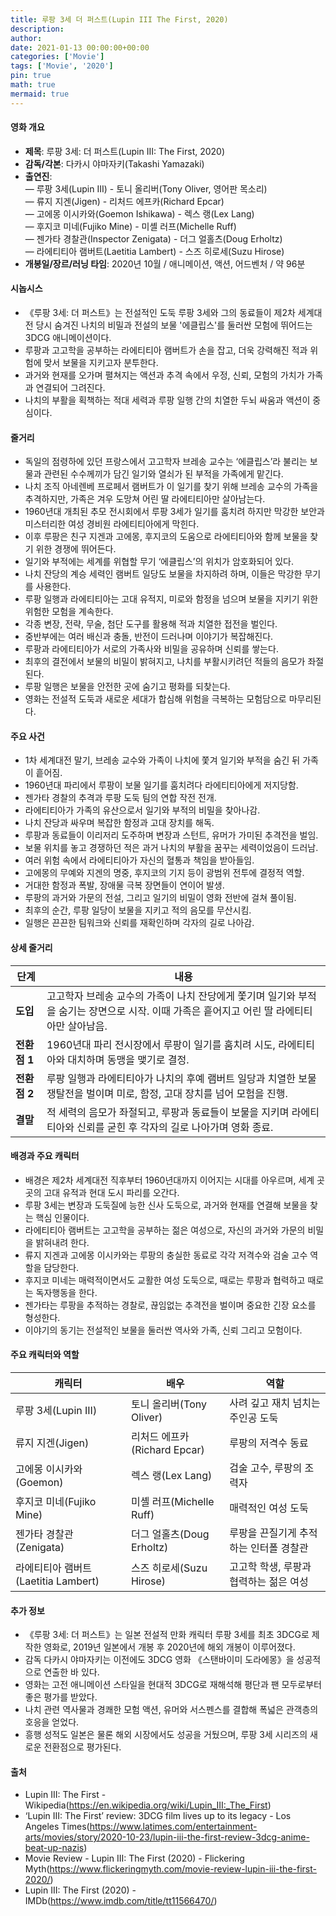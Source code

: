 ```yaml
---
title: 루팡 3세 더 퍼스트(Lupin III The First, 2020)
description: 
author: 
date: 2021-01-13 00:00:00+00:00
categories: ['Movie']
tags: ['Movie', '2020']
pin: true
math: true
mermaid: true
---
```

#### 영화 개요

- **제목**: 루팡 3세: 더 퍼스트(Lupin III: The First, 2020)  
- **감독/각본**: 다카시 야마자키(Takashi Yamazaki)  
- **출연진**:  
  — 루팡 3세(Lupin III) - 토니 올리버(Tony Oliver, 영어판 목소리)  
  — 류지 지겐(Jigen) - 리처드 에프카(Richard Epcar)  
  — 고에몽 이시카와(Goemon Ishikawa) - 렉스 랭(Lex Lang)  
  — 후지코 미네(Fujiko Mine) - 미셸 러프(Michelle Ruff)  
  — 젠가타 경찰관(Inspector Zenigata) - 더그 얼홀츠(Doug Erholtz)  
  — 라에티티아 램버트(Laetitia Lambert) - 스즈 히로세(Suzu Hirose)  
- **개봉일/장르/러닝 타임**: 2020년 10월 / 애니메이션, 액션, 어드벤처 / 약 96분  

#### 시놉시스

- 《루팡 3세: 더 퍼스트》는 전설적인 도둑 루팡 3세와 그의 동료들이 제2차 세계대전 당시 숨겨진 나치의 비밀과 전설의 보물 '에클립스'를 둘러싼 모험에 뛰어드는 3DCG 애니메이션이다.  
- 루팡과 고고학을 공부하는 라에티티아 램버트가 손을 잡고, 더욱 강력해진 적과 위험에 맞서 보물을 지키고자 분투한다.  
- 과거와 현재를 오가며 펼쳐지는 액션과 추격 속에서 우정, 신뢰, 모험의 가치가 가족과 연결되어 그려진다.  
- 나치의 부활을 획책하는 적대 세력과 루팡 일행 간의 치열한 두뇌 싸움과 액션이 중심이다.  

#### 줄거리

- 독일의 점령하에 있던 프랑스에서 고고학자 브레송 교수는 ‘에클립스’라 불리는 보물과 관련된 수수께끼가 담긴 일기와 열쇠가 된 부적을 가족에게 맡긴다.  
- 나치 조직 아네렌베 프로페서 램버트가 이 일기를 찾기 위해 브레송 교수의 가족을 추격하지만, 가족은 겨우 도망쳐 어린 딸 라에티티아만 살아남는다.  
- 1960년대 개최된 추모 전시회에서 루팡 3세가 일기를 훔치려 하지만 막강한 보안과 미스터리한 여성 경비원 라에티티아에게 막힌다.  
- 이후 루팡은 친구 지겐과 고에몽, 후지코의 도움으로 라에티티아와 함께 보물을 찾기 위한 경쟁에 뛰어든다.  
- 일기와 부적에는 세계를 위협할 무기 ‘에클립스’의 위치가 암호화되어 있다.  
- 나치 잔당의 계승 세력인 램버트 일당도 보물을 차지하려 하며, 이들은 막강한 무기를 사용한다.  
- 루팡 일행과 라에티티아는 고대 유적지, 미로와 함정을 넘으며 보물을 지키기 위한 위험한 모험을 계속한다.  
- 각종 변장, 전략, 무술, 첨단 도구를 활용해 적과 치열한 접전을 벌인다.  
- 중반부에는 여러 배신과 충돌, 반전이 드러나며 이야기가 복잡해진다.  
- 루팡과 라에티티아가 서로의 가족사와 비밀을 공유하며 신뢰를 쌓는다.  
- 최후의 결전에서 보물의 비밀이 밝혀지고, 나치를 부활시키려던 적들의 음모가 좌절된다.  
- 루팡 일행은 보물을 안전한 곳에 숨기고 평화를 되찾는다.  
- 영화는 전설적 도둑과 새로운 세대가 합심해 위험을 극복하는 모험담으로 마무리된다.  

#### 주요 사건

- 1차 세계대전 말기, 브레송 교수와 가족이 나치에 쫓겨 일기와 부적을 숨긴 뒤 가족이 흩어짐.  
- 1960년대 파리에서 루팡이 보물 일기를 훔치려다 라에티티아에게 저지당함.  
- 젠가타 경찰의 추격과 루팡 도둑 팀의 연합 작전 전개.  
- 라에티티아가 가족의 유산으로서 일기와 부적의 비밀을 찾아나감.  
- 나치 잔당과 싸우며 복잡한 함정과 고대 장치를 해독.  
- 루팡과 동료들이 이리저리 도주하며 변장과 스턴트, 유머가 가미된 추격전을 벌임.  
- 보물 위치를 놓고 경쟁하던 적은 과거 나치의 부활을 꿈꾸는 세력이었음이 드러남.  
- 여러 위험 속에서 라에티티아가 자신의 혈통과 책임을 받아들임.  
- 고에몽의 무예와 지겐의 명중, 후지코의 기지 등이 광범위 전투에 결정적 역할.  
- 거대한 함정과 폭발, 장애물 극복 장면들이 연이어 발생.  
- 루팡의 과거와 가문의 전설, 그리고 일기의 비밀이 영화 전반에 걸쳐 풀이됨.  
- 최후의 순간, 루팡 일당이 보물을 지키고 적의 음모를 무산시킴.  
- 일행은 끈끈한 팀워크와 신뢰를 재확인하며 각자의 길로 나아감.  

#### 상세 줄거리

| **단계**   | **내용**                                                                                                              |
|------------|-----------------------------------------------------------------------------------------------------------------------|
| **도입**   | 고고학자 브레송 교수의 가족이 나치 잔당에게 쫓기며 일기와 부적을 숨기는 장면으로 시작. 이때 가족은 흩어지고 어린 딸 라에티티아만 살아남음.       |
| **전환점 1** | 1960년대 파리 전시장에서 루팡이 일기를 훔치려 시도, 라에티티아와 대치하며 동맹을 맺기로 결정.                                         |
| **전환점 2** | 루팡 일행과 라에티티아가 나치의 후예 램버트 일당과 치열한 보물 쟁탈전을 벌이며 미로, 함정, 고대 장치를 넘어 모험을 진행.                           |
| **결말**   | 적 세력의 음모가 좌절되고, 루팡과 동료들이 보물을 지키며 라에티티아와 신뢰를 굳힌 후 각자의 길로 나아가며 영화 종료.                                   |

#### 배경과 주요 캐릭터

- 배경은 제2차 세계대전 직후부터 1960년대까지 이어지는 시대를 아우르며, 세계 곳곳의 고대 유적과 현대 도시 파리를 오간다.  
- 루팡 3세는 변장과 도둑질에 능한 신사 도둑으로, 과거와 현재를 연결해 보물을 찾는 핵심 인물이다.  
- 라에티티아 램버트는 고고학을 공부하는 젊은 여성으로, 자신의 과거와 가문의 비밀을 밝혀내려 한다.  
- 류지 지겐과 고에몽 이시카와는 루팡의 충실한 동료로 각각 저격수와 검술 고수 역할을 담당한다.  
- 후지코 미네는 매력적이면서도 교활한 여성 도둑으로, 때로는 루팡과 협력하고 때로는 독자행동을 한다.  
- 젠가타는 루팡을 추적하는 경찰로, 끊임없는 추격전을 벌이며 중요한 긴장 요소를 형성한다.  
- 이야기의 동기는 전설적인 보물을 둘러싼 역사와 가족, 신뢰 그리고 모험이다.  

#### 주요 캐릭터와 역할

| **캐릭터**         | **배우**              | **역할**                        |
|--------------------|-----------------------|--------------------------------|
| 루팡 3세(Lupin III)     | 토니 올리버(Tony Oliver)    | 사려 깊고 재치 넘치는 주인공 도둑       |
| 류지 지겐(Jigen)         | 리처드 에프카(Richard Epcar) | 루팡의 저격수 동료                  |
| 고에몽 이시카와(Goemon)   | 렉스 랭(Lex Lang)            | 검술 고수, 루팡의 조력자               |
| 후지코 미네(Fujiko Mine)  | 미셸 러프(Michelle Ruff)     | 매력적인 여성 도둑                   |
| 젠가타 경찰관(Zenigata)  | 더그 얼홀츠(Doug Erholtz)    | 루팡을 끈질기게 추적하는 인터폴 경찰관  |
| 라에티티아 램버트(Laetitia Lambert) | 스즈 히로세(Suzu Hirose)       | 고고학 학생, 루팡과 협력하는 젊은 여성    |

#### 추가 정보

- 《루팡 3세: 더 퍼스트》는 일본 전설적 만화 캐릭터 루팡 3세를 최초 3DCG로 제작한 영화로, 2019년 일본에서 개봉 후 2020년에 해외 개봉이 이루어졌다.  
- 감독 다카시 야마자키는 이전에도 3DCG 영화 《스탠바이미 도라에몽》을 성공적으로 연출한 바 있다.  
- 영화는 고전 애니메이션 스타일을 현대적 3DCG로 재해석해 평단과 팬 모두로부터 좋은 평가를 받았다.  
- 나치 관련 역사물과 경쾌한 모험 액션, 유머와 서스펜스를 결합해 폭넓은 관객층의 호응을 얻었다.  
- 흥행 성적도 일본은 물론 해외 시장에서도 성공을 거뒀으며, 루팡 3세 시리즈의 새로운 전환점으로 평가된다.  

#### 출처

- Lupin III: The First - Wikipedia(https://en.wikipedia.org/wiki/Lupin_III:_The_First)  
- ‘Lupin III: The First’ review: 3DCG film lives up to its legacy - Los Angeles Times(https://www.latimes.com/entertainment-arts/movies/story/2020-10-23/lupin-iii-the-first-review-3dcg-anime-beat-up-nazis)  
- Movie Review - Lupin III: The First (2020) - Flickering Myth(https://www.flickeringmyth.com/movie-review-lupin-iii-the-first-2020/)  
- Lupin III: The First (2020) - IMDb(https://www.imdb.com/title/tt11566470/)
